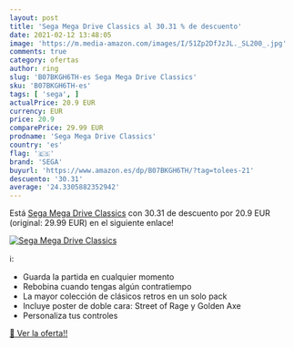 ```yaml
---
layout: post
title: 'Sega Mega Drive Classics al 30.31 % de descuento'
date: 2021-02-12 13:48:05
image: 'https://m.media-amazon.com/images/I/51Zp2DfJzJL._SL200_.jpg'
comments: true
category: ofertas
author: ring
slug: 'B07BKGH6TH-es Sega Mega Drive Classics'
sku: 'B07BKGH6TH-es'
tags: [ 'sega', ]
actualPrice: 20.9 EUR
currency: EUR
price: 20.9
comparePrice: 29.99 EUR
prodname: 'Sega Mega Drive Classics'
country: 'es'
flag: '🇪🇸'
brand: 'SEGA'
buyurl: 'https://www.amazon.es/dp/B07BKGH6TH/?tag=tolees-21'
descuento: '30.31'
average: '24.3305882352942'
---
```


Está [Sega Mega Drive Classics](https://www.amazon.es/dp/B07BKGH6TH/?tag=tolees-21) con 30.31 de descuento por 20.9 EUR (original: 29.99 EUR) en el siguiente enlace!

[![Sega Mega Drive Classics](https://m.media-amazon.com/images/I/51Zp2DfJzJL._SL200_.jpg)](https://www.amazon.es/dp/B07BKGH6TH/?tag=tolees-21)

ℹ️:

- Guarda la partida en cualquier momento
- Rebobina cuando tengas algún contratiempo
- La mayor colección de clásicos retros en un solo pack
- Incluye poster de doble cara: Street of Rage y Golden Axe
- Personaliza tus controles

[🛒 Ver la oferta!!](https://www.amazon.es/dp/B07BKGH6TH/?tag=tolees-21)

